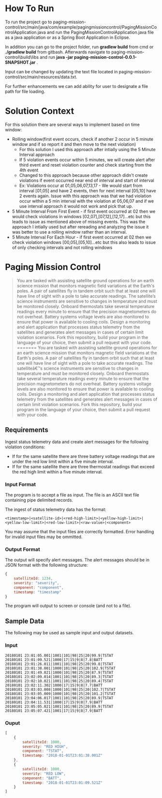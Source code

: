 # How To Run
To run the project go to paging-mission-control/src/main/java/com/example/pagingmissioncontrol/PagingMissionControlApplication.java and run the PagingMissionControlApplication.java file as a java application or as a Spring Boot Application in Eclipse.

In addition you can go to the project folder, run **gradlew build** from cmd or **./gradlew build** from gitbash. Afterwards navigate to paging-mission-control\build\libs and run **java -jar paging-mission-control-0.0.1-SNAPSHOT.jar** .

Input can be changed by updating the text file located in paging-mission-control/src/main/resources/data.txt.

For further enhancements we can add ability for user to designate a file path for file loading.

# Solution Context
For this solution there are several ways to implement based on time window:
 - Rolling window(first event occurs, check if another 2 occur in 5 minute window and if so report it and then move to the next violation)
   - For this solution I used this approach after intially using the 5 Minute Interval approach
   - If 5 violation events occur within 5 minutes, we will create alert after third event and reset violation counter and check starting from the 4th event
   - Changed to this approach because other approach didn't create violations if event occurred near end of interval and start of interval
    - Ex: Violations occur at 01,05,06,07,13,17 - We would start from interval [01,05] and have 2 events, then for next interval [05,10] have 2 events again. Issue with this           approach was that we had violation occur within a 5 min interval with the violation at 05,06,07 and if we use interval approach it would not work and pick that up.  
 - 5 Minute Interval From First Event - if first event occurred at 02 then we would check violations in windows [02,07],[07,12],[12,17]...etc but this leads to issue as            mentioned above of missing events. This was the approach I intially used but after rereading and analyzing the issue it was better to use a rolling window rather than an        interval.
 - 5 Minute Interval For Each Hour - if first event occurred at 02 then we check violation windows [00,05],[05,10]...etc but this also leads to issue of only checking intervals    and not rolling windows

# Paging Mission Control

> You are tasked with assisting satellite ground operations for an earth science mission that monitors magnetic field variations at the Earth's poles. A pair of satellites fly in tandem orbit such that at least one will have line of sight with a pole to take accurate readings. The satellite’s science instruments are sensitive to changes in temperature and must be monitored closely. Onboard thermostats take several temperature readings every minute to ensure that the precision magnetometers do not overheat. Battery systems voltage levels are also monitored to ensure that power is available to cooling coils. Design a monitoring and alert application that processes status telemetry from the satellites and generates alert messages in cases of certain limit violation scenarios.  Fork this repository, build your program in the language of your choice, then submit a pull request with your code.
=======
> You are tasked with assisting satellite ground operations for an earth science mission that monitors magnetic field variations at the Earth's poles. A pair of satellites fly in tandem orbit such that at least one will have line of sight with a pole to take accurate readings. The satelliteâ€™s science instruments are sensitive to changes in temperature and must be monitored closely. Onboard thermostats take several temperature readings every minute to ensure that the precision magnetometers do not overheat. Battery systems voltage levels are also monitored to ensure that power is available to cooling coils. Design a monitoring and alert application that processes status telemetry from the satellites and generates alert messages in cases of certain limit violation scenarios.  Fork this repository, build your program in the language of your choice, then submit a pull request with your code.


## Requirements
Ingest status telemetry data and create alert messages for the following violation conditions:

- If for the same satellite there are three battery voltage readings that are under the red low limit within a five minute interval.
- If for the same satellite there are three thermostat readings that exceed the red high limit within a five minute interval.

### Input Format
The program is to accept a file as input. The file is an ASCII text file containing pipe delimited records.

The ingest of status telemetry data has the format:

```
<timestamp>|<satellite-id>|<red-high-limit>|<yellow-high-limit>|<yellow-low-limit>|<red-low-limit>|<raw-value>|<component>
```

You may assume that the input files are correctly formatted. Error handling for invalid input files may be ommitted.

### Output Format
The output will specify alert messages.  The alert messages should be in JSON format with the following structure:

```javascript
{
    satelliteId: 1234,
    severity: "severity",
    component: "component",
    timestamp: "timestamp"
}
```

The program will output to screen or console (and not to a file). 

## Sample Data
The following may be used as sample input and output datasets.

### Input

```
20180101 23:01:05.001|1001|101|98|25|20|99.9|TSTAT
20180101 23:01:09.521|1000|17|15|9|8|7.8|BATT
20180101 23:01:26.011|1001|101|98|25|20|99.8|TSTAT
20180101 23:01:38.001|1000|101|98|25|20|102.9|TSTAT
20180101 23:01:49.021|1000|101|98|25|20|87.9|TSTAT
20180101 23:02:09.014|1001|101|98|25|20|89.3|TSTAT
20180101 23:02:10.021|1001|101|98|25|20|89.4|TSTAT
20180101 23:02:11.302|1000|17|15|9|8|7.7|BATT
20180101 23:03:03.008|1000|101|98|25|20|102.7|TSTAT
20180101 23:03:05.009|1000|101|98|25|20|101.2|TSTAT
20180101 23:04:06.017|1001|101|98|25|20|89.9|TSTAT
20180101 23:04:11.531|1000|17|15|9|8|7.9|BATT
20180101 23:05:05.021|1001|101|98|25|20|89.9|TSTAT
20180101 23:05:07.421|1001|17|15|9|8|7.9|BATT
```

### Ouput

```javascript
[
    {
        satelliteId: 1000,
        severity: "RED HIGH",
        component: "TSTAT",
        timestamp: "2018-01-01T23:01:38.001Z"
    },
    {
        satelliteId: 1000,
        severity: "RED LOW",
        component: "BATT",
        timestamp: "2018-01-01T23:01:09.521Z"
    }
]
```
